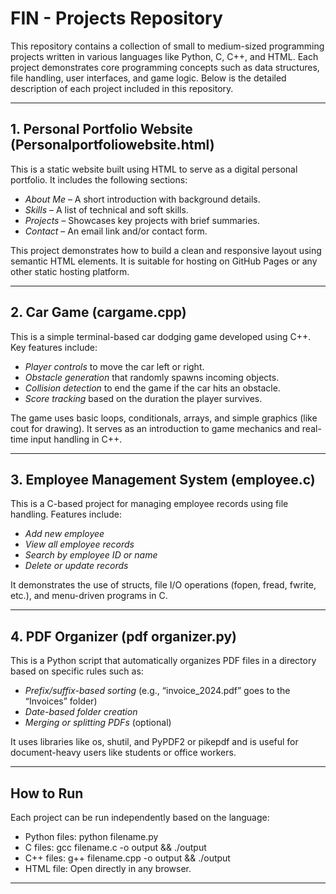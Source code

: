 # FIN - Projects Repository

This repository contains a collection of small to medium-sized programming projects written in various languages like Python, C, C++, and HTML. Each project demonstrates core programming concepts such as data structures, file handling, user interfaces, and game logic. Below is the detailed description of each project included in this repository.

---

## 1. Personal Portfolio Website (Personalportfoliowebsite.html)

This is a static website built using HTML to serve as a digital personal portfolio. It includes the following sections:

- *About Me* – A short introduction with background details.
- *Skills* – A list of technical and soft skills.
- *Projects* – Showcases key projects with brief summaries.
- *Contact* – An email link and/or contact form.

This project demonstrates how to build a clean and responsive layout using semantic HTML elements. It is suitable for hosting on GitHub Pages or any other static hosting platform.

---

## 2. Car Game (cargame.cpp)

This is a simple terminal-based car dodging game developed using C++. Key features include:

- *Player controls* to move the car left or right.
- *Obstacle generation* that randomly spawns incoming objects.
- *Collision detection* to end the game if the car hits an obstacle.
- *Score tracking* based on the duration the player survives.

The game uses basic loops, conditionals, arrays, and simple graphics (like cout for drawing). It serves as an introduction to game mechanics and real-time input handling in C++.

---

## 3. Employee Management System (employee.c)

This is a C-based project for managing employee records using file handling. Features include:

- *Add new employee*
- *View all employee records*
- *Search by employee ID or name*
- *Delete or update records*

It demonstrates the use of structs, file I/O operations (fopen, fread, fwrite, etc.), and menu-driven programs in C.

---

## 4. PDF Organizer (pdf organizer.py)

This is a Python script that automatically organizes PDF files in a directory based on specific rules such as:

- *Prefix/suffix-based sorting* (e.g., “invoice_2024.pdf” goes to the “Invoices” folder)
- *Date-based folder creation*
- *Merging or splitting PDFs* (optional)

It uses libraries like os, shutil, and PyPDF2 or pikepdf and is useful for document-heavy users like students or office workers.


---

## How to Run

Each project can be run independently based on the language:

- Python files: python filename.py
- C files: gcc filename.c -o output && ./output
- C++ files: g++ filename.cpp -o output && ./output
- HTML file: Open directly in any browser.

---



